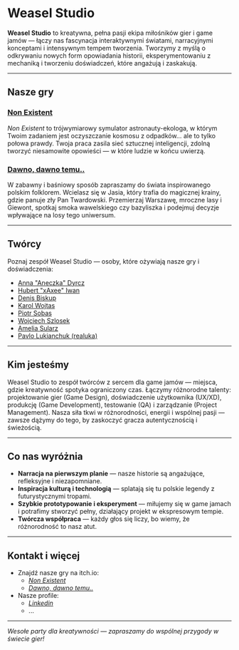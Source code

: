 # Weasel Studio

**Weasel Studio** to kreatywna, pełna pasji ekipa miłośników gier i game jamów — łączy nas fascynacja interaktywnymi światami, narracyjnymi konceptami i intensywnym tempem tworzenia. Tworzymy z myślą o odkrywaniu nowych form opowiadania historii, eksperymentowaniu z mechaniką i tworzeniu doświadczeń, które angażują i zaskakują.

---

## Nasze gry

### [Non Existent](https://anyeczka.itch.io/non-existent)  
*Non Existent* to trójwymiarowy symulator astronauty-ekologa, w którym Twoim zadaniem jest oczyszczanie kosmosu z odpadków… ale to tylko połowa prawdy. Twoja praca zasila sieć sztucznej inteligencji, zdolną tworzyć niesamowite opowieści — w które ludzie w końcu uwierzą.  

### [Dawno, dawno temu..](https://anyeczka.itch.io/dawno-dawno-temu)  
W zabawny i baśniowy sposób zapraszamy do świata inspirowanego polskim folklorem. Wcielasz się w Jasia, który trafia do magicznej krainy, gdzie panuje zły Pan Twardowski. Przemierzaj Warszawę, mroczne lasy i Giewont, spotkaj smoka wawelskiego czy bazyliszka i podejmuj decyzje wpływające na losy tego uniwersum.  

---

## Twórcy

Poznaj zespół Weasel Studio — osoby, które ożywiają nasze gry i doświadczenia:

- [Anna "Aneczka" Dyrcz](https://www.linkedin.com/in/anna-dyrcz)
- [Hubert "xAxee" Iwan](https://www.linkedin.com/in/hubert-iwan/)
- [Denis Biskup](https://www.linkedin.com/in/denis-biskup-269a9b2b9/)
- [Karol Wojtas](https://www.linkedin.com/in/karol-wojtas-67475b270)  
- [Piotr Sobas](https://www.linkedin.com/in/piotr-sobas-828306271/)  
- [Wojciech Szlosek](https://www.linkedin.com/in/wojciech-szlosek-0b29722aa/)  
- [Amelia Sularz](https://www.linkedin.com/in/amelia-sularz-b0002a333/)  
- [Pavlo Lukianchuk (realuka)](https://www.linkedin.com/in/realuka/)

---

## Kim jesteśmy

Weasel Studio to zespół twórców z sercem dla game jamów — miejsca, gdzie kreatywność spotyka ograniczony czas. Łączymy różnorodne talenty: projektowanie gier (Game Design), doświadczenie użytkownika (UX/XD), produkcję (Game Development), testowanie (QA) i zarządzanie (Project Management). Nasza siła tkwi w różnorodności, energii i wspólnej pasji — zawsze dążymy do tego, by zaskoczyć gracza autentycznością i świeżością.

---

## Co nas wyróżnia

- **Narracja na pierwszym planie** — nasze historie są angażujące, refleksyjne i niezapomniane.  
- **Inspiracja kulturą i technologią** — splatają się tu polskie legendy z futurystycznymi tropami.  
- **Szybkie prototypowanie i eksperyment** — miłujemy się w game jamach i potrafimy stworzyć pełny, działający projekt w ekspresowym tempie.  
- **Twórcza współpraca** — każdy głos się liczy, bo wiemy, że różnorodność to nasz atut.

---

## Kontakt i więcej

- Znajdź nasze gry na itch.io:  
  - [*Non Existent*](https://anyeczka.itch.io/non-existent)
  - [*Dawno, dawno temu..*](https://anyeczka.itch.io/dawno-dawno-temu)
- Nasze profile:
  - [*Linkedin*](https://www.linkedin.com/company/nonameteam/)
  - ...
---

*Wesołe party dla kreatywności — zapraszamy do wspólnej przygody w świecie gier!*
